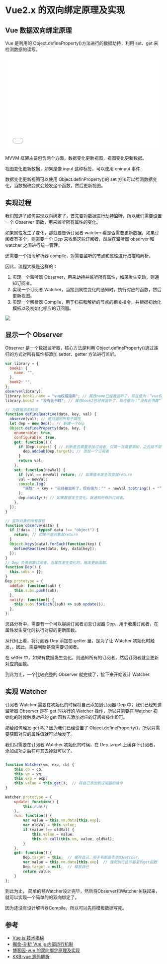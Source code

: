 # Vue2.x 的双向绑定原理及实现

## Vue 数据双向绑定原理

Vue 是利用的 Object.defineProperty()方法进行的数据劫持，利用 set、get 来检测数据的读写。

<iframe width="100%" height="300" src="//jsrun.net/RMIKp/embedded/all/light" allowfullscreen="allowfullscreen" frameborder="0"></iframe>

MVVM 框架主要包含两个方面，数据变化更新视图，视图变化更新数据。

视图变化更新数据，如果是像 input 这种标签，可以使用 oninput 事件..

数据变化更新视图可以使用 Object.definProperty()的 set 方法可以检测数据变化，当数据改变就会触发这个函数，然后更新视图。

## 实现过程

我们知道了如何实现双向绑定了，首先要对数据进行劫持监听，所以我们需要设置一个 Observer 函数，用来监听所有属性的变化。

如果属性发生了变化，那就要告诉订阅者 watcher 看是否需要更新数据，如果订阅者有多个，则需要一个 Dep 来收集这些订阅者，然后在监听器 observer 和 watcher 之间进行统一管理。

还需要一个指令解析器 compile，对需要监听的节点和属性进行扫描和解析。

因此，流程大概是这样的：

1. 实现一个监听器 Observer，用来劫持并监听所有属性，如果发生变动，则通知订阅者。
2. 实现一个订阅者 Watcher，当接到属性变化的通知时，执行对应的函数，然后更新视图。
3. 实现一个解析器 Compile，用于扫描和解析的节点的相关指令，并根据初始化模板以及初始化相应的订阅器。

![](https://images2015.cnblogs.com/blog/938664/201705/938664-20170522225458132-1434604303.png)

## 显示一个 Observer

Observer 是一个数据监听器，核心方法是利用 Object.defineProperty()通过递归的方式对所有属性都添加 setter、getter 方法进行监听。

```js
var library = {
  book1: {
    name: "",
  },
  book2: "",
};
observe(library);
library.book1.name = "vue权威指南"; // 属性name已经被监听了，现在值为：“vue权威指南”
library.book2 = "没有此书籍"; // 属性book2已经被监听了，现在值为：“没有此书籍”

// 为数据添加检测
function defineReactive(data, key, val) {
  observe(val); // 递归遍历所有子属性
  let dep = new Dep(); // 新建一个dep
  Object.defineProperty(data, key, {
    enumerable: true,
    configurable: true,
    get: function() {
      if (Dep.target) { // 判断是否需要添加订阅者，仅第一次需要添加，之后就不用了，详细看Watcher函数
        dep.addSub(Dep.target); // 添加一个订阅者
      }
      return val;
    },
    set: function(newVal) {
      if (val == newVal) return; // 如果值未发生改变就return
      val = newVal;
      console.log(
        "属性" + key + "已经被监听了，现在值为：“" + newVal.toString() + "”"
      );
      dep.notify(); // 如果数据发生变化，就通知所有的订阅者。
    },
  });
}

// 监听对象的所有属性
function observe(data) {
  if (!data || typeof data !== "object") {
    return; // 如果不是对象就return
  }
  Object.keys(data).forEach(function(key) {
    defineReactive(data, key, data[key]);
  });
}
// Dep 负责收集订阅者，当属性发生变化时，触发更新函数。
function Dep() {
  this.subs = {};
}
Dep.prototype = {
  addSub: function(sub) {
    this.subs.push(sub);
  },
  notify: function() {
    this.subs.forEach((sub) => sub.update());
  },
};
```

思路分析中，需要有一个可以容纳订阅者消息订阅器 Dep，用于收集订阅者，在属性发生变化时执行对应的更新函数。

从代码上看，将订阅器 Dep 添加在 getter 里，是为了让 Watcher 初始化时触发，，因此，需要判断是否需要订阅者。

在 setter 中，如果有数据发生变化，则通知所有的订阅者，然后订阅者就会更新对应的函数。

到此为止，一个比较完整的 Observer 就完成了，接下来开始设计 Watcher.

## 实现 Watcher

订阅者 Watcher 需要在初始化的时候将自己添加到订阅器 Dep 中，我们已经知道监听器 Observer 是在 get 时执行的 Watcher 操作，所以只需要在 Watcher 初始化的时候触发对应的 get 函数去添加对应的订阅者操作即可。

那给如何触发 get 呢？因为我们已经设置了 Object.defineProperty()，所以只需要获取对应的属性值就可以触发了。

我们只需要在订阅者 Watcher 初始化的时候，在 Dep.target 上缓存下订阅者，添加成功之后在将其去掉就可以了。

```js

function Watcher(vm, exp, cb) {
    this.cb = cb;
    this.vm = vm;
    this.exp = exp;
    this.value = this.get();  // 将自己添加到订阅器的操作
}
 
Watcher.prototype = {
    update: function() {
        this.run();
    },
    run: function() {
        var value = this.vm.data[this.exp];
        var oldVal = this.value;
        if (value !== oldVal) {
            this.value = value;
            this.cb.call(this.vm, value, oldVal);
        }
    },
    get: function() {
        Dep.target = this;  // 缓存自己，用于判断是否添加watcher。
        var value = this.vm.data[this.exp]  // 强制执行监听器里的get函数
        Dep.target = null;  // 释放自己
        return value;
    }
};

```

到此为止， 简单的额Watcher设计完毕，然后将Observer和Watcher关联起来，就可以实现一个简单的的双向绑定了。

因为还没有设计解析器Compile，所以可以先将模板数据写死。



## 参考

- [Vue.js 技术揭秘](https://ustbhuangyi.github.io/vue-analysis/v2/reactive/)
- [掘金-剖析 Vue.js 内部运行机制](https://juejin.cn/book/6844733705089449991/section/6844733705227862023)
- [博客园-vue 的双向绑定原理及实现](https://www.cnblogs.com/canfoo/p/6891868.html)
- [KKB-vue 源码解析](https://github.com/AnsonZnl/KKB/blob/master/Vue/04Vue%E6%BA%90%E7%A0%81%E8%A7%A3%E6%9E%9001/REDME.md)
